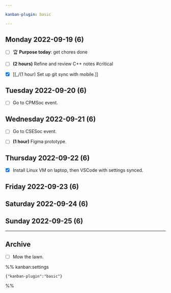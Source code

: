 ```yaml
---

kanban-plugin: basic

---
```


## **Monday** 2022-09-19 (6)

- [ ] 🏆 **Purpose today**: get chores done
- [ ] **(2 hours)** Refine and review C++ notes #critical
- [x] [[_/(1 hour)  Set up git sync with mobile.]]


## **Tuesday** 2022-09-20 (6)

- [ ] Go to CPMSoc event.

## **Wednesday** 2022-09-21 (6)

- [ ] Go to CSESoc event.
- [ ] **(1 hour)** Figma prototype.


## **Thursday** 2022-09-22 (6)

- [x] Install Linux VM on laptop, then VSCode with settings synced.


## **Friday** 2022-09-23 (6)

## **Saturday** 2022-09-24 (6)

## **Sunday** 2022-09-25 (6)

***

## Archive

- [ ] Mow the lawn.

%% kanban:settings
```
{"kanban-plugin":"basic"}
```
%%
